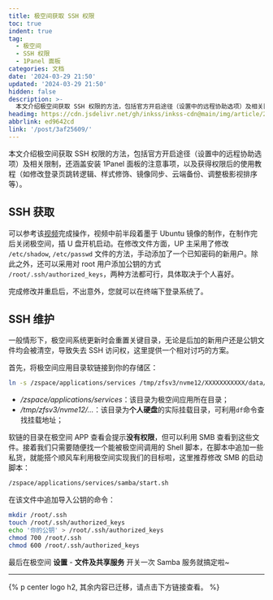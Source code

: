 ```yaml
---
title: 极空间获取 SSH 权限
toc: true
indent: true
tag:
  - 极空间
  - SSH 权限
  - 1Panel 面板
categories: 文档
date: '2024-03-29 21:50'
updated: '2024-03-29 21:50'
hidden: false
description: >-
  本文介绍极空间获取 SSH 权限的方法，包括官方开启途径（设置中的远程协助选项）及相关限制，还涵盖安装 1Panel 面板的注意事项，以及获得权限后的使用教程（如修改登录页跳转逻辑、样式修饰、镜像同步、云端备份、调整极影视排序等）。
headimg: https://cdn.jsdelivr.net/gh/inkss/inkss-cdn@main/img/article/24-03@极空间获取SSH权限/Hexo博客封面.png
abbrlink: ed9642cd
link: '/post/3af25609/'
---
```


本文介绍极空间获取 SSH 权限的方法，包括官方开启途径（设置中的远程协助选项）及相关限制，还涵盖安装 1Panel 面板的注意事项，以及获得权限后的使用教程（如修改登录页跳转逻辑、样式修饰、镜像同步、云端备份、调整极影视排序等）。

## **SSH 获取**

可以参考该[视频](https://www.bilibili.com/video/BV1SF4m1u7j2/)完成操作，视频中前半段着墨于 Ubuntu 镜像的制作，在制作完后关闭极空间，插 U 盘开机启动。在修改文件方面，UP 主采用了修改 `/etc/shadow`, `/etc/passwd` 文件的方法，手动添加了一个已知密码的新用户。除此之外，还可以采用对 root 用户添加公钥的方式 `/root/.ssh/authorized_keys`，两种方法都可行，具体取决于个人喜好。

完成修改并重启后，不出意外，您就可以在终端下登录系统了。  

## **SSH 维护**

一般情形下，极空间系统更新时会重置关键目录，无论是后加的新用户还是公钥文件均会被清空，导致失去 SSH 访问权，这里提供一个相对讨巧的方案。

首先，将极空间应用目录软链接到你的存储区：

```bash
ln -s /zspace/applications/services /tmp/zfsv3/nvme12/XXXXXXXXXXX/data/应用程序/System-link/
```

- */zspace/applications/services*：该目录为极空间应用所在目录；
- */tmp/zfsv3/nvme12/...*：该目录为**个人硬盘**的实际挂载目录，可利用`df`命令查找挂载地址；

软链的目录在极空间 APP 查看会提示**没有权限**，但可以利用 SMB 查看到这些文件。接着我们只需要随便找一个能被极空间调用的 Shell 脚本，在脚本中追加一些私货，就能搭个顺风车利用极空间实现我们的目标啦，这里推荐修改 SMB 的启动脚本：

```bash
/zspace/applications/services/samba/start.sh
```

在该文件中追加导入公钥的命令：

```sh
mkdir /root/.ssh
touch /root/.ssh/authorized_keys
echo '你的公钥' > /root/.ssh/authorized_keys
chmod 700 /root/.ssh
chmod 600 /root/.ssh/authorized_keys
```

最后在极空间 **设置** - **文件及共享服务** 开关一次 Samba 服务就搞定啦~

------

{% p center logo h2, 其余内容已迁移，请点击下方链接查看。 %}
